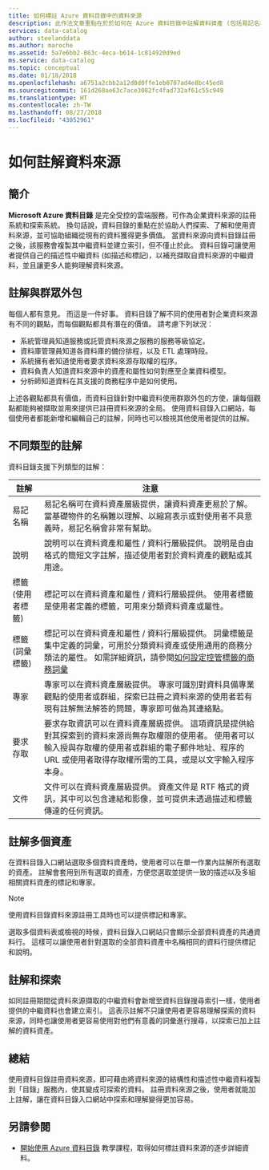 ```yaml
---
title: 如何標註 Azure 資料目錄中的資料來源
description: 此作法文章重點在於於如何在 Azure 資料目錄中註解資料資產 (包括易記名稱、標記、說明和專家)。
services: data-catalog
author: steelanddata
ms.author: maroche
ms.assetid: 5a7e6bb2-863c-4eca-b614-1c814920d9ed
ms.service: data-catalog
ms.topic: conceptual
ms.date: 01/18/2018
ms.openlocfilehash: a6751a2cbb2a12d0d0ffe1eb0707ad4e8bc45ed8
ms.sourcegitcommit: 161d268ae63c7ace3082fc4fad732af61c55c949
ms.translationtype: HT
ms.contentlocale: zh-TW
ms.lasthandoff: 08/27/2018
ms.locfileid: "43052961"
---
```

# <a name="how-to-annotate-data-sources"></a>如何註解資料來源
## <a name="introduction"></a>簡介
**Microsoft Azure 資料目錄** 是完全受控的雲端服務，可作為企業資料來源的註冊系統和探索系統。 換句話說，資料目錄的重點在於協助人們探索、了解和使用資料來源，並可協助組織從現有的資料獲得更多價值。 當資料來源向資料目錄註冊之後，該服務會複製其中繼資料並建立索引，但不僅止於此。 資料目錄可讓使用者提供自己的描述性中繼資料 (如描述和標記)，以補充擷取自資料來源的中繼資料，並且讓更多人能夠理解資料來源。

## <a name="annotation-and-crowdsourcing"></a>註解與群眾外包
每個人都有意見。 而這是一件好事。
資料目錄了解不同的使用者對企業資料來源有不同的觀點，而每個觀點都具有潛在的價值。 請考慮下列狀況：

* 系統管理員知道服務或託管資料來源之服務的服務等級協定。
* 資料庫管理員知道各資料庫的備份排程，以及 ETL 處理時段。
* 系統擁有者知道使用者要求資料來源存取權的程序。
* 資料負責人知道資料來源中的資產和屬性如何對應至企業資料模型。
* 分析師知道資料在其支援的商務程序中是如何使用。

上述各觀點都具有價值，而資料目錄針對中繼資料使用群眾外包的方使，讓每個觀點都能夠被擷取並用來提供已註冊資料來源的全局。 使用資料目錄入口網站，每個使用者都能新增和編輯自己的註解，同時也可以檢視其他使用者提供的註解。

## <a name="different-types-of-annotations"></a>不同類型的註解
資料目錄支援下列類型的註解：

| 註解 | 注意 |
| --- | --- |
| 易記名稱 |易記名稱可在資料資產層級提供，讓資料資產更易於了解。 當基礎物件的名稱難以理解、以縮寫表示或對使用者不具意義時，易記名稱會非常有幫助。 |
| 說明 |說明可以在資料資產和屬性 / 資料行層級提供。 說明是自由格式的簡短文字註解，描述使用者對於資料資產的觀點或其用途。 |
| 標籤 (使用者標籤) |標記可以在資料資產和屬性 / 資料行層級提供。 使用者標籤是使用者定義的標籤，可用來分類資料資產或屬性。 |
| 標籤 (詞彙標籤) |標記可以在資料資產和屬性 / 資料行層級提供。 詞彙標籤是集中定義的詞彙，可用於分類資料資產或使用通用的商務分類法的屬性。 如需詳細資訊，請參閱[如何設定控管標籤的商務詞彙](data-catalog-how-to-business-glossary.md) |
| 專家 |專家可以在資料資產層級提供。 專家可識別對資料具備專業觀點的使用者或群組，探索已註冊之資料來源的使用者若有現有註解無法解答的問題，專家即可做為其連絡點。 |
| 要求存取 |要求存取資訊可以在資料資產層級提供。 這項資訊是提供給對其探索到的資料來源尚無存取權限的使用者。 使用者可以輸入授與存取權的使用者或群組的電子郵件地址、程序的 URL 或使用者取得存取權所需的工具，或是以文字輸入程序本身。 |
| 文件 |文件可以在資料資產層級提供。 資產文件是 RTF 格式的資訊，其中可以包含連結和影像，並可提供未透過描述和標籤傳達的任何資訊。 |

## <a name="annotating-multiple-assets"></a>註解多個資產
在資料目錄入口網站選取多個資料資產時，使用者可以在單一作業內註解所有選取的資產。 註解會套用到所有選取的資產，方便您選取並提供一致的描述以及多組相關資料資產的標記和專家。

> [!NOTE]
> 使用資料目錄資料來源註冊工具時也可以提供標記和專家。
>
>

選取多個資料表或檢視的時候，資料目錄入口網站只會顯示全部資料資產的共通資料行。 這樣可以讓使用者針對選取的全部資料資產中名稱相同的資料行提供標記和說明。

## <a name="annotations-and-discovery"></a>註解和探索
如同註冊期間從資料來源擷取的中繼資料會新增至資料目錄搜尋索引一樣，使用者提供的中繼資料也會建立索引。 這表示註解不只讓使用者更容易理解探索的資料來源，同時也讓使用者更容易使用對他們有意義的詞彙進行搜尋，以探索已加上註解的資料資產。

## <a name="summary"></a>總結
使用資料目錄註冊資料來源，即可藉由將資料來源的結構性和描述性中繼資料複製到「目錄」服務內，使其變成可探索的資料。 註冊資料來源之後，使用者就能加上註解，讓在資料目錄入口網站中探索和理解變得更加容易。

## <a name="see-also"></a>另請參閱
* [開始使用 Azure 資料目錄](data-catalog-get-started.md) 教學課程，取得如何標註資料來源的逐步詳細資料。
